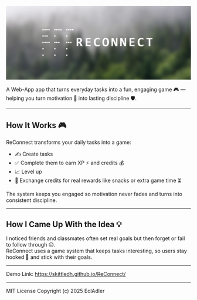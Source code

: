 ![image alt](https://github.com/SkittleDH/ReConnect/blob/b9ab8f5cbe5557f0a2d46580964c495008646e52/Banner%20Reconnect.png)

A Web-App app that turns everyday tasks into a fun, engaging game 🎮 — helping you turn motivation 💪 into lasting discipline 🛡️.

---

## How It Works 🎮
ReConnect transforms your daily tasks into a game:  
- ✍️ Create tasks  
- ✅ Complete them to earn XP ⚡ and credits 💰  
- 📈 Level up  
- 🍫 Exchange credits for real rewards like snacks or extra game time ⏳  

The system keeps you engaged so motivation never fades and turns into consistent discipline.

---

## How I Came Up With the Idea 💡
I noticed friends and classmates often set real goals but then forget or fail to follow through 😔.  
ReConnect uses a game system that keeps tasks interesting, so users stay hooked 🎯 and stick with their goals.

---

Demo Link: https://skittledh.github.io/ReConnect/

---

MIT License
Copyright (c) 2025 EclAdler

